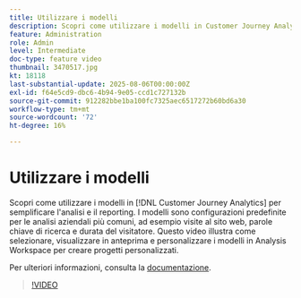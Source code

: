 ```yaml
---
title: Utilizzare i modelli
description: Scopri come utilizzare i modelli in Customer Journey Analytics per semplificare l’analisi e il reporting.
feature: Administration
role: Admin
level: Intermediate
doc-type: feature video
thumbnail: 3470517.jpg
kt: 18118
last-substantial-update: 2025-08-06T00:00:00Z
exl-id: f64e5cd9-dbc6-4b94-9e05-ccd1c727132b
source-git-commit: 912282bbe1ba100fc7325aec6517272b60bd6a30
workflow-type: tm+mt
source-wordcount: '72'
ht-degree: 16%

---
```


# Utilizzare i modelli

Scopri come utilizzare i modelli in [!DNL Customer Journey Analytics] per semplificare l&#39;analisi e il reporting. I modelli sono configurazioni predefinite per le analisi aziendali più comuni, ad esempio visite al sito web, parole chiave di ricerca e durata del visitatore. Questo video illustra come selezionare, visualizzare in anteprima e personalizzare i modelli in Analysis Workspace per creare progetti personalizzati.

Per ulteriori informazioni, consulta la [documentazione](https://experienceleague.adobe.com/it/docs/analytics-platform/using/cja-workspace/templates/use-templates).

>[!VIDEO](https://video.tv.adobe.com/v/3470537/?learn=on&captions=ita)
